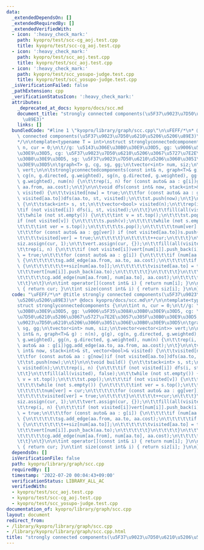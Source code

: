 ```yaml
---
data:
  _extendedDependsOn: []
  _extendedRequiredBy: []
  _extendedVerifiedWith:
  - icon: ':heavy_check_mark:'
    path: kyopro/test/scc-cg_aoj.test.cpp
    title: kyopro/test/scc-cg_aoj.test.cpp
  - icon: ':heavy_check_mark:'
    path: kyopro/test/scc_aoj.test.cpp
    title: kyopro/test/scc_aoj.test.cpp
  - icon: ':heavy_check_mark:'
    path: kyopro/test/scc_yosupo-judge.test.cpp
    title: kyopro/test/scc_yosupo-judge.test.cpp
  _isVerificationFailed: false
  _pathExtension: cpp
  _verificationStatusIcon: ':heavy_check_mark:'
  attributes:
    _deprecated_at_docs: kyopro/docs/scc.md
    document_title: "strongly connected components(\u5F37\u9023\u7D50\u6210\u5206\u5206\
      \u89E3)"
    links: []
  bundledCode: "#line 1 \"kyopro/library/graph/scc.cpp\"\n\uFEFF/*\n* @title strongly\
    \ connected components(\u5F37\u9023\u7D50\u6210\u5206\u5206\u89E3)\n* @docs kyopro/docs/scc.md\n\
    */\n\ntemplate<typename T = int>\nstruct stronglyconnectedcomponents {\n\n\tint\
    \ n, cur = 0;\n\t//g: \u5143\u306E\u30B0\u30E9\u30D5, gg: \u9006\u5F35\u308A\u30B0\
    \u30E9\u30D5, cg: \u5F37\u9023\u7D50\u6210\u5206\u3067\u5727\u7E2E\u3057\u305F\
    \u30B0\u30E9\u30D5, sg: \u5F37\u9023\u7D50\u6210\u5206\u3060\u3051\u306E\u30B0\
    \u30E9\u30D5\n\tgraph<T> g, cg, sg, gg;\n\tvector<int> num, siz;\n\tvector<vector<int>>\
    \ vert;\n\n\tstronglyconnectedcomponents(const int& n, graph<T>& g) : n(n), g(g),\
    \ cg(n, g.directed, g.weighted), sg(n, g.directed, g.weighted), gg(n, g.directed,\
    \ g.weighted), num(n) {\n\t\trep(i, n) for (const auto& aa : g[i])gg.add_edge(aa.to,\
    \ aa.from, aa.cost);\n\t}\n\n\tvoid dfs(const int& now, stack<int>& st, vector<bool>&\
    \ visited) {\n\t\tvisited[now] = true;\n\t\tfor (const auto& aa : g[now])if (not\
    \ visited[aa.to])dfs(aa.to, st, visited);\n\t\tst.push(now);\n\t}\n\n\tvoid build()\
    \ {\n\t\tstack<int> s, st;\n\t\tvector<bool> visited(n);\n\t\trep(i, n) {\n\t\t\
    \tif (not visited[i]) dfs(i, st, visited);\n\t\t}\n\t\tfill(all(visited), false);\n\
    \t\twhile (not st.empty()) {\n\t\t\tint v = st.top();\n\t\t\tst.pop();\n\t\t\t\
    if (not visited[v]) {\n\t\t\t\ts.push(v);\n\t\t\t\twhile (not s.empty()) {\n\t\
    \t\t\t\tint ver = s.top();\n\t\t\t\t\ts.pop();\n\t\t\t\t\tnum[ver] = cur;\n\t\t\
    \t\t\tfor (const auto& aa : gg[ver]) if (not visited[aa.to])s.push(aa.to);\n\t\
    \t\t\t\tvisited[ver] = true;\n\t\t\t\t}\n\t\t\t\t++cur;\n\t\t\t}\n\t\t}\n\t\t\
    siz.assign(cur, 1);\n\t\tvert.assign(cur, {});\n\t\tfill(all(visited), false);\n\
    \t\trep(i, n) {\n\t\t\tif (not visited[i])vert[num[i]].push_back(i);\n\t\t\tvisited[i]\
    \ = true;\n\t\t\tfor (const auto& aa : g[i]) {\n\t\t\t\tif (num[aa.to] == num[i])\
    \ {\n\t\t\t\t\tsg.add_edge(aa.from, aa.to, aa.cost);\n\t\t\t\t\tif (not visited[aa.to])\
    \ {\n\t\t\t\t\t\t++siz[num[aa.to]];\n\t\t\t\t\t\tvisited[aa.to] = true;\n\t\t\t\
    \t\t\tvert[num[i]].push_back(aa.to);\n\t\t\t\t\t}\n\t\t\t\t}\n\t\t\t\telse {\n\
    \t\t\t\t\tcg.add_edge(num[aa.from], num[aa.to], aa.cost);\n\t\t\t\t}\n\t\t\t}\n\
    \t\t}\n\t}\n\n\tint operator[](const int& i) { return num[i]; }\n\n\tint size()\
    \ { return cur; }\n\tint size(const int& i) { return siz[i]; }\n\n};\n"
  code: "\uFEFF/*\n* @title strongly connected components(\u5F37\u9023\u7D50\u6210\
    \u5206\u5206\u89E3)\n* @docs kyopro/docs/scc.md\n*/\n\ntemplate<typename T = int>\n\
    struct stronglyconnectedcomponents {\n\n\tint n, cur = 0;\n\t//g: \u5143\u306E\
    \u30B0\u30E9\u30D5, gg: \u9006\u5F35\u308A\u30B0\u30E9\u30D5, cg: \u5F37\u9023\
    \u7D50\u6210\u5206\u3067\u5727\u7E2E\u3057\u305F\u30B0\u30E9\u30D5, sg: \u5F37\
    \u9023\u7D50\u6210\u5206\u3060\u3051\u306E\u30B0\u30E9\u30D5\n\tgraph<T> g, cg,\
    \ sg, gg;\n\tvector<int> num, siz;\n\tvector<vector<int>> vert;\n\n\tstronglyconnectedcomponents(const\
    \ int& n, graph<T>& g) : n(n), g(g), cg(n, g.directed, g.weighted), sg(n, g.directed,\
    \ g.weighted), gg(n, g.directed, g.weighted), num(n) {\n\t\trep(i, n) for (const\
    \ auto& aa : g[i])gg.add_edge(aa.to, aa.from, aa.cost);\n\t}\n\n\tvoid dfs(const\
    \ int& now, stack<int>& st, vector<bool>& visited) {\n\t\tvisited[now] = true;\n\
    \t\tfor (const auto& aa : g[now])if (not visited[aa.to])dfs(aa.to, st, visited);\n\
    \t\tst.push(now);\n\t}\n\n\tvoid build() {\n\t\tstack<int> s, st;\n\t\tvector<bool>\
    \ visited(n);\n\t\trep(i, n) {\n\t\t\tif (not visited[i]) dfs(i, st, visited);\n\
    \t\t}\n\t\tfill(all(visited), false);\n\t\twhile (not st.empty()) {\n\t\t\tint\
    \ v = st.top();\n\t\t\tst.pop();\n\t\t\tif (not visited[v]) {\n\t\t\t\ts.push(v);\n\
    \t\t\t\twhile (not s.empty()) {\n\t\t\t\t\tint ver = s.top();\n\t\t\t\t\ts.pop();\n\
    \t\t\t\t\tnum[ver] = cur;\n\t\t\t\t\tfor (const auto& aa : gg[ver]) if (not visited[aa.to])s.push(aa.to);\n\
    \t\t\t\t\tvisited[ver] = true;\n\t\t\t\t}\n\t\t\t\t++cur;\n\t\t\t}\n\t\t}\n\t\t\
    siz.assign(cur, 1);\n\t\tvert.assign(cur, {});\n\t\tfill(all(visited), false);\n\
    \t\trep(i, n) {\n\t\t\tif (not visited[i])vert[num[i]].push_back(i);\n\t\t\tvisited[i]\
    \ = true;\n\t\t\tfor (const auto& aa : g[i]) {\n\t\t\t\tif (num[aa.to] == num[i])\
    \ {\n\t\t\t\t\tsg.add_edge(aa.from, aa.to, aa.cost);\n\t\t\t\t\tif (not visited[aa.to])\
    \ {\n\t\t\t\t\t\t++siz[num[aa.to]];\n\t\t\t\t\t\tvisited[aa.to] = true;\n\t\t\t\
    \t\t\tvert[num[i]].push_back(aa.to);\n\t\t\t\t\t}\n\t\t\t\t}\n\t\t\t\telse {\n\
    \t\t\t\t\tcg.add_edge(num[aa.from], num[aa.to], aa.cost);\n\t\t\t\t}\n\t\t\t}\n\
    \t\t}\n\t}\n\n\tint operator[](const int& i) { return num[i]; }\n\n\tint size()\
    \ { return cur; }\n\tint size(const int& i) { return siz[i]; }\n\n};\n"
  dependsOn: []
  isVerificationFile: false
  path: kyopro/library/graph/scc.cpp
  requiredBy: []
  timestamp: '2022-07-20 00:04:43+09:00'
  verificationStatus: LIBRARY_ALL_AC
  verifiedWith:
  - kyopro/test/scc_aoj.test.cpp
  - kyopro/test/scc-cg_aoj.test.cpp
  - kyopro/test/scc_yosupo-judge.test.cpp
documentation_of: kyopro/library/graph/scc.cpp
layout: document
redirect_from:
- /library/kyopro/library/graph/scc.cpp
- /library/kyopro/library/graph/scc.cpp.html
title: "strongly connected components(\u5F37\u9023\u7D50\u6210\u5206\u5206\u89E3)"
---
```

﻿